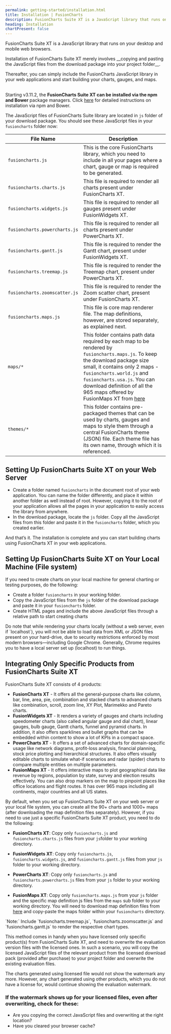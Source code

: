 ```yaml
---
permalink: getting-started/installation.html
title: Installation | FusionCharts
description: FusionCharts Suite XT is a JavaScript library that runs on your desktop/mobile web browsers. This article talks about steps to download FusionCharts library
heading: Installation
chartPresent: false
---
```


FusionCharts Suite XT is a JavaScript library that runs on your desktop and mobile web browsers. 

<p class="text-info">
Installation of FusionCharts Suite XT merely involves __copying and pasting the JavaScript files from the download package into your project folder__.

Thereafter, you can simply include the FusionCharts JavaScript library in your web applications and start building your charts, gauges, and maps. <br/><br/>

Starting v3.11.2, the **FusionCharts Suite XT can be installed via the npm and Bower** package managers. Click [here](/getting-started/installing-via-npm-and-bower/installing-fusioncharts-suite-xt-via-npm-and-bower) for detailed instructions on installation via npm and Bower. 
</p>

The JavaScript files of FusionCharts Suite library are located in `js` folder of your download package. You should see these JavaScript files in your `fusioncharts` folder now:

File Name | Description
---|---
 `fusioncharts.js` | This is the core FusionCharts library, which you need to include in all your pages where a chart, gauge or map is required to be generated.
`fusioncharts.charts.js` | This file is required to render all charts present under FusionCharts XT.
`fusioncharts.widgets.js` | This file is required to render all gauges present under FusionWidgets XT.
`fusioncharts.powercharts.js` | This file is required to render all charts present under PowerCharts XT.
`fusioncharts.gantt.js` | This file is required to render the Gantt chart, present under FusionWidgets XT.
`fusioncharts.treemap.js` | This file is required to render the Treemap chart, present under PowerCharts XT.
`fusioncharts.zoomscatter.js` | This file is required to render the Zoom scatter chart, present under FusionCharts XT.
`fusioncharts.maps.js`  |This file is core map renderer file. The map definitions, however, are stored separately, as explained next.
`maps/*` | This folder contains path data required by each map to be rendered by `fusioncharts.maps.js`. To keep the download package size small, it contains only 2 maps  - `fusioncharts.world.js` and `fusioncharts.usa.js`. You can download definition of all the 965 maps offered by FusionMaps XT from [here](http://www.fusioncharts.com/download/maps/definition)
`themes/*` | This folder contains pre-packaged themes that can be used by charts, gauges and maps to style them through a central FusionCharts theme (JSON) file. Each theme file has its own name, through which it is referenced.

## Setting Up FusionCharts Suite XT on your Web Server

 * Create a folder named `fusioncharts` in the document root of your web application. You can name the folder differently, and place it within another folder as well instead of root. However, copying it to the root of your application allows all the pages in your application to easily access the library from anywhere.
 * In the download package, locate the `js` folder. Copy all the JavaScript files from this folder and paste it in the `fusioncharts` folder, which you created earlier.

And that’s it. The installation is complete and you can start building charts using FusionCharts XT in your web applications.

## Setting Up FusionCharts Suite XT on Your Local Machine (File system)

If you need to create charts on your local machine for general charting or testing purposes, do the following:

 * Create a folder `fusioncharts` in your working folder.
 * Copy the JavaScript files from the `js` folder of the download package and paste it in your `fusioncharts` folder.
 * Create HTML pages and include the above JavaScript files through a relative path to start creating charts

<p class="text-info">
Do note that while rendering your charts locally (without a web server, even if `localhost`), you will not be able to load data from XML or JSON files present on your hard-drive, due to security restrictions enforced by most modern browsers—including Google Chrome. Generally, Chrome requires you to have a local server set up (localhost) to run things.
</p>

## Integrating Only Specific Products from FusionCharts Suite XT

FusionCharts Suite XT consists of 4 products:

 * __FusionCharts XT__ - It offers all the general-purpose charts like column, bar, line, area, pie, combination and stacked charts to advanced charts like combination, scroll, zoom line, XY Plot, Marimekko and Pareto charts.
 * __FusionWidgets XT__ - It renders a variety of gauges and charts including speedometer charts (also called angular gauge and dial chart), linear gauges, bulb gauge, Gantt charts, funnel and pyramid charts. In addition, it also offers sparklines and bullet graphs that can be embedded within content to show a lot of KPIs in a compact space.
 * __PowerCharts XT__ - It offers a set of advanced charts for domain-specific usage like network diagrams, profit-loss analysis, financial planning, stock price plotting and hierarchical structures. It also offers visually editable charts to simulate what-if scenarios and radar (spider) charts to compare multiple entities on multiple parameters.
 * __FusionMaps XT__ - It offers interactive maps to plot geographical data like revenue by regions, population by state, survey and election results effectively. You can also drop markers on the map to pinpoint places like office locations and flight routes. It has over 965 maps including all continents, major countries and all US states.

By default, when you set up FusionCharts Suite XT on your web server or your local file system, you can create all the 90+ charts and 1000+ maps (after downloading the map definition files separately). However, if you need to use just a specific FusionCharts Suite XT product, you need to do the following:

 * __FusionCharts XT__: Copy only `fusioncharts.js` and `fusioncharts.charts.js` files from your `js`folder to your working directory.

 * __FusionWidgets XT__: Copy only `fusioncharts.js`, `fusioncharts.widgets.js`, and `fusioncharts.gantt.js` files from your `js` folder to your working directory.

 * __PowerCharts XT__: Copy only `fusioncharts.js` and `fusioncharts.powercharts.js` files from your `js` folder to your working directory.

 * __FusionMaps XT__: Copy only `fusioncharts.maps.js` from your `js` folder and the specific map definition js files from the `maps` sub folder to your working directory. You will need to download map definition files from [here](http://www.fusioncharts.com/download/maps/definition) and copy-paste the maps folder within your `fusioncharts` directory.

 <p class="text-info">`Note:` Include `fusioncharts.treemap.js`, `fusioncharts.zoomscatter.js` and `fusioncharts.gantt.js` to render the respective chart types.</p>

This method comes in handy when you have licensed only specific product(s) from FusionCharts Suite XT, and need to overwrite the evaluation version files with the licensed ones. In such a scenario, you will copy the licensed JavaScript files of the relevant product from the licensed download pack (provided after purchase) to your project folder and overwrite the existing evaluation files.

The charts generated using licensed file would not show the watermark any more. However, any chart generated using other products, which you do not have a license for, would continue showing the evaluation watermark.

### If the watermark shows up for your licensed files, even after overwriting, check for these:

  * Are you copying the correct JavaScript files and overwriting at the right location?
  * Have you cleared your browser cache?

